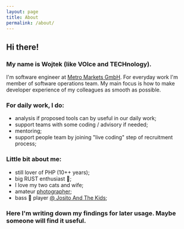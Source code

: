 ```yaml
---
layout: page
title: About
permalink: /about/
---
```


## Hi there!

### My name is Wojtek (like **VOI**ce and **TECH**nology).

I'm software engineer at [Metro Markets GmbH](https://www.metro-markets.de/). For everyday work I'm member of software operations team. My main focus is how to make developer experience of my colleagues as smooth as possible.

### For daily work, I do:
* analysis if proposed tools can by useful in our daily work;
* support teams with some coding / advisory if needed;
* mentoring;
* support people team by joining "live coding" step of recruitment process;

### Little bit about me:
* still lover of PHP (10++ years);
* big RUST enthusiast 🤩;
* I love my two cats and wife;
* amateur [photographer](https://insidepumpkin.com/);
* bass 🎸 player [@ Josito And The Kids](https://www.instagram.com/jositoandthekids/);

### Here I'm writing down my findings for later usage. Maybe someone will find it useful.
